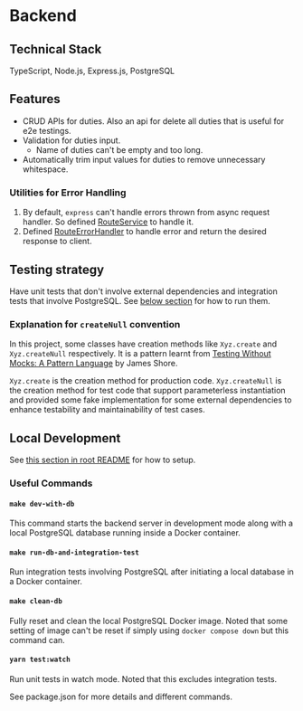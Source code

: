 # Backend

## Technical Stack

TypeScript, Node.js, Express.js, PostgreSQL

## Features

- CRUD APIs for duties. Also an api for delete all duties that is useful for e2e testings.
- Validation for duties input.
  - Name of duties can't be empty and too long.
- Automatically trim input values for duties to remove unnecessary whitespace.

### Utilities for Error Handling

1. By default, `express` can't handle errors thrown from async request handler. So defined [RouteService](./src/route/route.ts) to handle it.
2. Defined [RouteErrorHandler](./src/route/util.ts) to handle error and return the desired response to client.

## Testing strategy

Have unit tests that don't involve external dependencies and integration tests that involve PostgreSQL. See [below section](#useful-commands) for how to run them.

### Explanation for `createNull` convention

In this project, some classes have creation methods like `Xyz.create` and `Xyz.createNull` respectively. It is a pattern learnt from [Testing Without Mocks: A Pattern Language](https://www.jamesshore.com/v2/projects/nullables/testing-without-mocks) by James Shore.

`Xyz.create` is the creation method for production code. `Xyz.createNull` is the creation method for test code that support parameterless instantiation and provided some fake implementation for some external dependencies to enhance testability and maintainability of test cases.

## Local Development

See [this section in root README](../README.md#setup) for how to setup.

### Useful Commands

#### `make dev-with-db`

This command starts the backend server in development mode along with a local PostgreSQL database running inside a Docker container.

#### `make run-db-and-integration-test`

Run integration tests involving PostgreSQL after initiating a local database in a Docker container.

#### `make clean-db`

Fully reset and clean the local PostgreSQL Docker image. Noted that some setting of image can't be reset if simply using `docker compose down` but this command can.

#### `yarn test:watch`

Run unit tests in watch mode. Noted that this excludes integration tests.

See package.json for more details and different commands.

